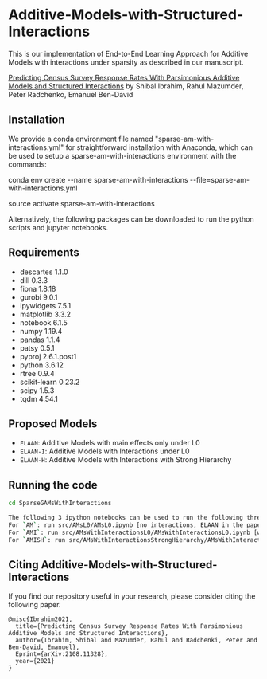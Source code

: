 # Additive-Models-with-Structured-Interactions

This is our implementation of End-to-End Learning Approach for Additive Models with interactions under sparsity as described in our manuscript.

[Predicting Census Survey Response Rates With Parsimonious Additive Models and Structured Interactions](http://arxiv.org/abs/2108.11328) by Shibal Ibrahim, Rahul Mazumder, Peter Radchenko, Emanuel Ben-David

## Installation
We provide a conda environment file named "sparse-am-with-interactions.yml" for straightforward installation with Anaconda, which can be used to setup a sparse-am-with-interactions environment with the commands:

conda env create --name sparse-am-with-interactions --file=sparse-am-with-interactions.yml

source activate sparse-am-with-interactions

Alternatively, the following packages can be downloaded to run the python scripts and jupyter notebooks.

## Requirements
* descartes                 1.1.0
* dill                      0.3.3 
* fiona                     1.8.18
* gurobi                    9.0.1 
* ipywidgets                7.5.1
* matplotlib                3.3.2 
* notebook                  6.1.5
* numpy                     1.19.4 
* pandas                    1.1.4
* patsy                     0.5.1
* pyproj                    2.6.1.post1
* python                    3.6.12 
* rtree                     0.9.4
* scikit-learn              0.23.2
* scipy                     1.5.3
* tqdm                      4.54.1
 
## Proposed Models
* `ELAAN`: Additive Models with main effects only under L0
* `ELAAN-I`: Additive Models with Interactions under L0
* `ELAAN-H`: Additive Models with Interactions with Strong Hierarchy

## Running the code

```bash
cd SparseGAMsWithInteractions

The following 3 ipython notebooks can be used to run the following three models:
For `AM`: run src/AMsL0/AMsL0.ipynb [no interactions, ELAAN in the paper]
For `AMI`: run src/AMsWithInteractionsL0/AMsWithInteractionsL0.ipynb [with interactions, ELAAN-I in the paper]
For `AMISH`: run src/AMsWithInteractionsStrongHierarchy/AMsWithInteractionsStrongHierarchy.ipynb [with hierarchical interactions, ELAAN-H in the paper]
```

## Citing Additive-Models-with-Structured-Interactions
If you find our repository useful in your research, please consider citing the following paper.

```
@misc{Ibrahim2021,
  title={Predicting Census Survey Response Rates With Parsimonious Additive Models and Structured Interactions},
  author={Ibrahim, Shibal and Mazumder, Rahul and Radchenki, Peter and Ben-David, Emanuel},
  Eprint={arXiv:2108.11328},
  year={2021}
}
```

